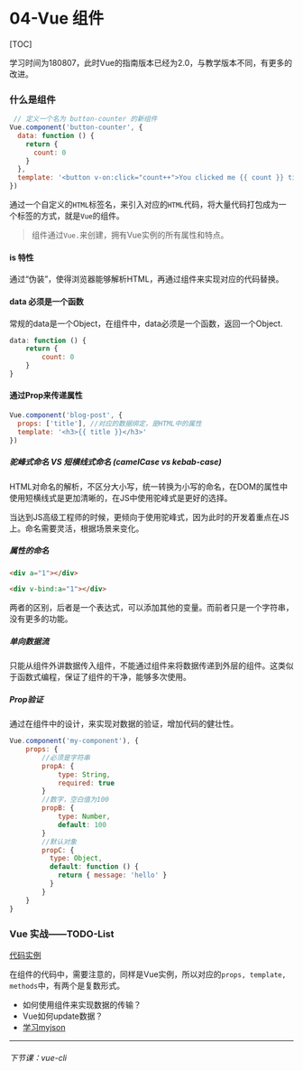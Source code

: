 # 04-Vue 组件

[TOC]

学习时间为180807，此时Vue的指南版本已经为2.0，与教学版本不同，有更多的改进。

### 什么是组件

```js
 // 定义一个名为 button-counter 的新组件
Vue.component('button-counter', {
  data: function () {
    return {
      count: 0
    }
  },
  template: '<button v-on:click="count++">You clicked me {{ count }} times.</button>'
})
```

通过一个自定义的`HTML`标签名，来引入对应的`HTML`代码，将大量代码打包成为一个标签的方式，就是`Vue`的组件。

> 组件通过`Vue.`来创建，拥有Vue实例的所有属性和特点。

#### is 特性

通过“伪装”，使得浏览器能够解析HTML，再通过组件来实现对应的代码替换。

#### data 必须是一个函数

常规的data是一个Object，在组件中，data必须是一个函数，返回一个Object.

```js
data: function () {
    return {
        count: 0
    }
}
```

#### 通过Prop来传递属性

```js
Vue.component('blog-post', {
  props: ['title'],	//对应的数据绑定，是HTML中的属性
  template: '<h3>{{ title }}</h3>'
})
```

##### 驼峰式命名 VS 短横线式命名 (camelCase vs kebab-case)

HTML对命名的解析，不区分大小写，统一转换为小写的命名，在DOM的属性中使用短横线式是更加清晰的，在JS中使用驼峰式是更好的选择。

当达到JS高级工程师的时候，更倾向于使用驼峰式，因为此时的开发着重点在JS上。命名需要灵活，根据场景来变化。

##### 属性的命名

```html
<div a="1"></div>

<div v-bind:a="1"></div>
```

两者的区别，后者是一个表达式，可以添加其他的变量。而前者只是一个字符串，没有更多的功能。

##### 单向数据流

只能从组件外讲数据传入组件，不能通过组件来将数据传递到外层的组件。这类似于函数式编程，保证了组件的干净，能够多次使用。

##### Prop验证

通过在组件中的设计，来实现对数据的验证，增加代码的健壮性。

```js
Vue.component('my-component'), {
    props: {
        //必须是字符串
        propA: {
            type: String,
            required: true
        }
        //数字，空白值为100
        propB: {
        	type: Number,
        	default: 100
    	}
    	//默认对象
        propC: {
          type: Object,
          default: function () {
            return { message: 'hello' }
          }
        }
    }
}
```

### Vue 实战——TODO-List

[代码实例](https://github.com/xugy0926/learn-vue-sample/tree/master/task)

在组件的代码中，需要注意的，同样是Vue实例，所以对应的`props, template, methods`中，有两个是复数形式。

- 如何使用组件来实现数据的传输？
- Vue如何update数据？
- [学习myjson](http://xugaoyang.com/post/5a6c1f298957a723cf8845e2)

------

###### 下节课：vue-cli